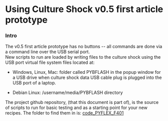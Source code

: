 # Using Culture Shock v0.5 first article prototype
###  Intro
  The  v0.5 first article prototype has  no buttons -- all commands are done via a command line over the USB serial port.  
  New scripts to run are loaded by writing files to the culture shock using the USB port virtual file system files located at:
  * Windows, Linux, Mac: folder called PYBFLASH in the popup window for a USB drive when culture shock data USB cable plug is plugged into the USB port of a laptop.

  * Debian Linux:  /username/media/PYBFLASH directory

The project github repository, (that this document is part of), is the source of scripts to run for basic testing and as a starting point for your new recipes. The folder to find them in is: [code_PYFLEX_F401  ](https://github.com/kanzure/culture_shock/tree/master/code_PYFLEX_F401    "Culture Shock micropython code")  

####  
